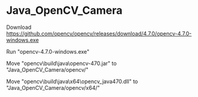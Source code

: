 # Java_OpenCV_Camera
Download https://github.com/opencv/opencv/releases/download/4.7.0/opencv-4.7.0-windows.exe

Run "opencv-4.7.0-windows.exe"

Move "opencv\build\java\opencv-470.jar" to "Java_OpenCV_Camera/opencv/"

Move "opencv\build\java\x64\opencv_java470.dll" to "Java_OpenCV_Camera/opencv/x64/"
